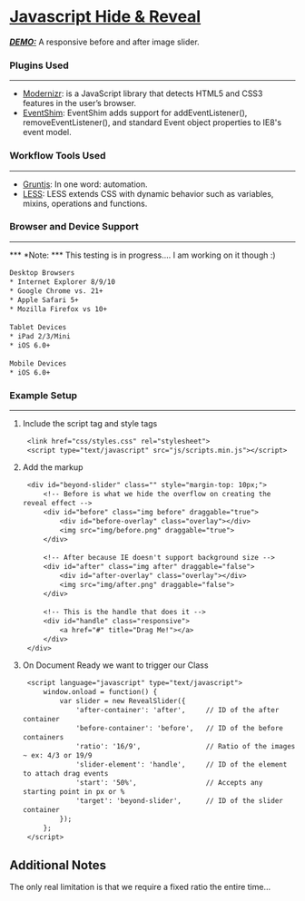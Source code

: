 # [Javascript Hide & Reveal](http://visormatt.github.io/image-reveal/)

***[DEMO:](http://sandbox.visualmarvel.com/Javascript/Hide_and_Reveal)*** A responsive before and after image slider.


### Plugins Used
-------------------------------------------
* [Modernizr](http://modernizr.com/): is a JavaScript library that detects HTML5 and CSS3 features in the user’s browser.
* [EventShim](https://github.com/jwmcpeak/EventShim): EventShim adds support for addEventListener(), removeEventListener(), and standard Event object properties to IE8's event model.

### Workflow Tools Used
-------------------------------------------
* [Gruntjs](http://gruntjs.com/): In one word: automation.
* [LESS](http://lesscss.org/): LESS extends CSS with dynamic behavior such as variables, mixins, operations and functions.


### Browser and Device Support
-------------------------------------------
*** *Note: *** This testing is in progress.... I am working on it though :)

	Desktop Browsers
	* Internet Explorer 8/9/10
	* Google Chrome vs. 21+
	* Apple Safari 5+
	* Mozilla Firefox vs 10+

	Tablet Devices
	* iPad 2/3/Mini
	* iOS 6.0+

	Mobile Devices
	* iOS 6.0+


### Example Setup
-------------------------------------------
1. Include the script tag and style tags

		<link href="css/styles.css" rel="stylesheet">
		<script type="text/javascript" src="js/scripts.min.js"></script>

2. Add the markup

		<div id="beyond-slider" class="" style="margin-top: 10px;">
			<!-- Before is what we hide the overflow on creating the reveal effect -->
			<div id="before" class="img before" draggable="true">
				<div id="before-overlay" class="overlay"></div>
				<img src="img/before.png" draggable="true">
			</div>

			<!-- After because IE doesn't support background size -->
			<div id="after" class="img after" draggable="false">
				<div id="after-overlay" class="overlay"></div>
				<img src="img/after.png" draggable="false">
			</div>

			<!-- This is the handle that does it -->
			<div id="handle" class="responsive">
				<a href="#" title="Drag Me!"></a>
			</div>
		</div>

3. On Document Ready we want to trigger our Class

		<script language="javascript" type="text/javascript">
			window.onload = function() {
				var slider = new RevealSlider({
					'after-container': 'after',		// ID of the after container
					'before-container': 'before',	// ID of the before containers
					'ratio': '16/9',				// Ratio of the images ~ ex: 4/3 or 19/9
					'slider-element': 'handle',		// ID of the element to attach drag events
					'start': '50%',					// Accepts any starting point in px or %
					'target': 'beyond-slider',		// ID of the slider container
				});
			};
		</script>


## Additional Notes
The only real limitation is that we require a fixed ratio the entire time...

